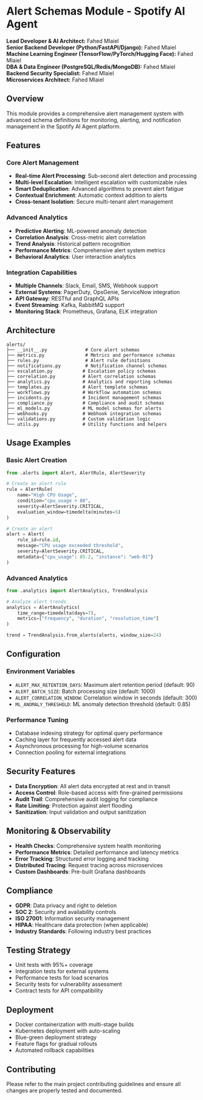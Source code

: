 # Alert Schemas Module - Spotify AI Agent

**Lead Developer & AI Architect:** Fahed Mlaiel  
**Senior Backend Developer (Python/FastAPI/Django):** Fahed Mlaiel  
**Machine Learning Engineer (TensorFlow/PyTorch/Hugging Face):** Fahed Mlaiel  
**DBA & Data Engineer (PostgreSQL/Redis/MongoDB):** Fahed Mlaiel  
**Backend Security Specialist:** Fahed Mlaiel  
**Microservices Architect:** Fahed Mlaiel

## Overview

This module provides a comprehensive alert management system with advanced schema definitions for monitoring, alerting, and notification management in the Spotify AI Agent platform.

## Features

### Core Alert Management
- **Real-time Alert Processing**: Sub-second alert detection and processing
- **Multi-level Escalation**: Intelligent escalation with customizable rules
- **Smart Deduplication**: Advanced algorithms to prevent alert fatigue
- **Contextual Enrichment**: Automatic context addition to alerts
- **Cross-tenant Isolation**: Secure multi-tenant alert management

### Advanced Analytics
- **Predictive Alerting**: ML-powered anomaly detection
- **Correlation Analysis**: Cross-metric alert correlation
- **Trend Analysis**: Historical pattern recognition
- **Performance Metrics**: Comprehensive alert system metrics
- **Behavioral Analytics**: User interaction analytics

### Integration Capabilities
- **Multiple Channels**: Slack, Email, SMS, Webhook support
- **External Systems**: PagerDuty, OpsGenie, ServiceNow integration
- **API Gateway**: RESTful and GraphQL APIs
- **Event Streaming**: Kafka, RabbitMQ support
- **Monitoring Stack**: Prometheus, Grafana, ELK integration

## Architecture

```
alerts/
├── __init__.py              # Core alert schemas
├── metrics.py               # Metrics and performance schemas
├── rules.py                 # Alert rule definitions
├── notifications.py         # Notification channel schemas
├── escalation.py           # Escalation policy schemas
├── correlation.py          # Alert correlation schemas
├── analytics.py            # Analytics and reporting schemas
├── templates.py            # Alert template schemas
├── workflows.py            # Workflow automation schemas
├── incidents.py            # Incident management schemas
├── compliance.py           # Compliance and audit schemas
├── ml_models.py            # ML model schemas for alerts
├── webhooks.py             # Webhook integration schemas
├── validations.py          # Custom validation logic
└── utils.py                # Utility functions and helpers
```

## Usage Examples

### Basic Alert Creation
```python
from .alerts import Alert, AlertRule, AlertSeverity

# Create an alert rule
rule = AlertRule(
    name="High CPU Usage",
    condition="cpu_usage > 80",
    severity=AlertSeverity.CRITICAL,
    evaluation_window=timedelta(minutes=5)
)

# Create an alert
alert = Alert(
    rule_id=rule.id,
    message="CPU usage exceeded threshold",
    severity=AlertSeverity.CRITICAL,
    metadata={"cpu_usage": 85.2, "instance": "web-01"}
)
```

### Advanced Analytics
```python
from .analytics import AlertAnalytics, TrendAnalysis

# Analyze alert trends
analytics = AlertAnalytics(
    time_range=timedelta(days=7),
    metrics=["frequency", "duration", "resolution_time"]
)

trend = TrendAnalysis.from_alerts(alerts, window_size=24)
```

## Configuration

### Environment Variables
- `ALERT_MAX_RETENTION_DAYS`: Maximum alert retention period (default: 90)
- `ALERT_BATCH_SIZE`: Batch processing size (default: 1000)
- `ALERT_CORRELATION_WINDOW`: Correlation window in seconds (default: 300)
- `ML_ANOMALY_THRESHOLD`: ML anomaly detection threshold (default: 0.85)

### Performance Tuning
- Database indexing strategy for optimal query performance
- Caching layer for frequently accessed alert data
- Asynchronous processing for high-volume scenarios
- Connection pooling for external integrations

## Security Features

- **Data Encryption**: All alert data encrypted at rest and in transit
- **Access Control**: Role-based access with fine-grained permissions
- **Audit Trail**: Comprehensive audit logging for compliance
- **Rate Limiting**: Protection against alert flooding
- **Sanitization**: Input validation and output sanitization

## Monitoring & Observability

- **Health Checks**: Comprehensive system health monitoring
- **Performance Metrics**: Detailed performance and latency metrics
- **Error Tracking**: Structured error logging and tracking
- **Distributed Tracing**: Request tracing across microservices
- **Custom Dashboards**: Pre-built Grafana dashboards

## Compliance

- **GDPR**: Data privacy and right to deletion
- **SOC 2**: Security and availability controls
- **ISO 27001**: Information security management
- **HIPAA**: Healthcare data protection (when applicable)
- **Industry Standards**: Following industry best practices

## Testing Strategy

- Unit tests with 95%+ coverage
- Integration tests for external systems
- Performance tests for load scenarios
- Security tests for vulnerability assessment
- Contract tests for API compatibility

## Deployment

- Docker containerization with multi-stage builds
- Kubernetes deployment with auto-scaling
- Blue-green deployment strategy
- Feature flags for gradual rollouts
- Automated rollback capabilities

## Contributing

Please refer to the main project contributing guidelines and ensure all changes are properly tested and documented.
